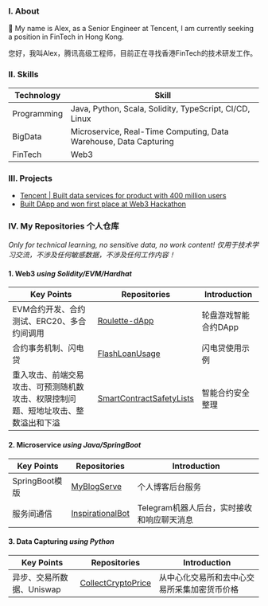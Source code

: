 ### I. About

👋 My name is Alex, as a Senior Engineer at Tencent, I am currently seeking a position in FinTech in Hong Kong.

您好，我叫Alex，腾讯高级工程师，目前正在寻找香港FinTech的技术研发工作。

### II. Skills

| Technology      | Skill |
| ----------- | ----------- |
| Programming      | Java, Python, Scala, Solidity, TypeScript, CI/CD, Linux|
| BigData   | Microservice, Real-Time Computing, Data Warehouse, Data Capturing|
| FinTech | Web3 |

### III. Projects

- [Tencent | Built data services for product with 400 million users](https://chenqirong.tech/p-data-platform.html)
- [Built DApp and won first place at Web3 Hackathon](https://chenqirong.tech/web3-hackathon.html)

### IV. My Repositories 个人仓库

*Only for technical learning, no sensitive data, no work content! 仅用于技术学习交流，不涉及任何敏感数据，不涉及任何工作内容！*

#### 1. Web3 *using Solidity/EVM/Hardhat*

| Key Points  | Repositories  | Introduction |
| ----------- | ----------- | ----------- |
| EVM合约开发、合约测试、ERC20、多合约间调用 | [Roulette-dApp](https://github.com/chen-qr/Roulette-dApp)  | 轮盘游戏智能合约DApp|
| 合约事务机制、闪电贷 | [FlashLoanUsage](https://github.com/chen-qr/FlashLoanUsage) | 闪电贷使用示例 | 
| 重入攻击、前端交易攻击、可预测随机数攻击、权限控制问题、短地址攻击、整数溢出和下溢| [SmartContractSafetyLists](https://github.com/chen-qr/SmartContractSafetyLists) | 智能合约安全整理 |

#### 2. Microservice *using Java/SpringBoot*

| Key Points  | Repositories      | Introduction |
| ----------- | ----------- | ----------- |
| SpringBoot模版 |  [MyBlogServe](https://github.com/chen-qr/MyBlogServe)     | 个人博客后台服务|
| 服务间通信 |  [InspirationalBot](https://github.com/chen-qr/InspirationalBot)      | Telegram机器人后台，实时接收和响应聊天消息 |

#### 3. Data Capturing *using Python*

| Key Points  | Repositories      | Introduction |
| ----------- | ----------- | ----------- |
| 异步、交易所数据、Uniswap | [CollectCryptoPrice](https://github.com/chen-qr/CollectCryptoPrice) | 从中心化交易所和去中心交易所采集加密货币价格 |
